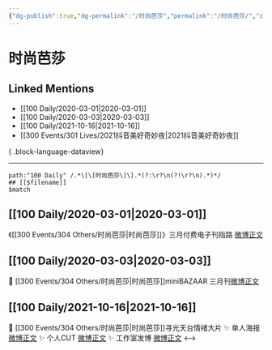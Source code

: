 ```yaml
---
{"dg-publish":true,"dg-permalink":"/时尚芭莎","permalink":"/时尚芭莎/","created":"2023-04-03T12:30:08.000+08:00","updated":"2023-08-24T19:39:05.915+08:00"}
---
```


# 时尚芭莎

## Linked Mentions
- [[100 Daily/2020-03-01\|2020-03-01]]
- [[100 Daily/2020-03-03\|2020-03-03]]
- [[100 Daily/2021-10-16\|2021-10-16]]
- [[300 Events/301 Lives/2021抖音美好奇妙夜\|2021抖音美好奇妙夜]]

{ .block-language-dataview}

---

```expander
path:"100 Daily" /.*\[\[时尚芭莎\]\].*(?:\r?\n(?!\r?\n).*)*/
## [[$filename]]
$match
```
## [[100 Daily/2020-03-01\|2020-03-01]]
《[[300 Events/304 Others/时尚芭莎\|时尚芭莎]]》三月付费电子刊指路
[微博正文](https://m.weibo.cn/6466290670/4477664263720225)
## [[100 Daily/2020-03-03\|2020-03-03]]
🌿 [[300 Events/304 Others/时尚芭莎\|时尚芭莎]]miniBAZAAR 三月刊[微博正文](https://m.weibo.cn/6466290670/4478397499793282)
## [[100 Daily/2021-10-16\|2021-10-16]]
💫 [[300 Events/304 Others/时尚芭莎\|时尚芭莎]]寻光天台情绪大片
✨ 单人海报 [微博正文](https://m.weibo.cn/6466290670/4692870423904343)
✨ 个人CUT [微博正文](https://m.weibo.cn/6466290670/4692865378684610)
✨ 工作室发博 [微博正文](https://m.weibo.cn/6466290670/4692939848551990)
<-->